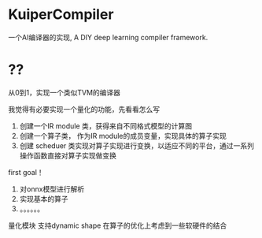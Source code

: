 # KuiperCompiler
一个AI编译器的实现, A DIY deep learning compiler framework.

# ??
从0到1，实现一个类似TVM的编译器

我觉得有必要实现一个量化的功能，先看看怎么写

1. 创建一个IR module 类，获得来自不同格式模型的计算图
2. 创建一个算子类， 作为IR module的成员变量，实现具体的算子实现
3. 创建 scheduer 类实现对算子实现进行变换，以适应不同的平台，通过一系列操作函数直接对算子实现做变换


first goal！
1. 对onnx模型进行解析
2. 实现基本的算子
3. 。。。。。。

量化模块
支持dynamic shape
在算子的优化上考虑到一些软硬件的结合